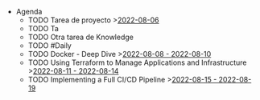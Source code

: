 - Agenda
	- TODO Tarea de proyecto >[2022-08-06](#agenda://?start=1659736800000&end=1659736800000)
	- TODO Ta
	- TODO Otra tarea de Knowledge
	- TODO #Daily
	- TODO Docker - Deep Dive >[2022-08-08 - 2022-08-10](#agenda://?start=1659965400000&end=1660138508320)
	- TODO Using Terraform to Manage Applications and Infrastructure >[2022-08-11 - 2022-08-14](#agenda://?start=1660168800000&end=1660514399000)
	- TODO Implementing a Full CI/CD Pipeline >[2022-08-15 - 2022-08-19](#agenda://?start=1660600799000&end=1660946399000)